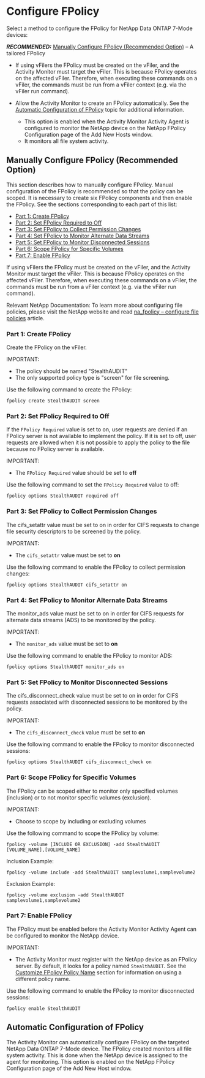 # Configure FPolicy

Select a method to configure the FPolicy for NetApp Data ONTAP 7-Mode devices:

**_RECOMMENDED:_**
[Manually Configure FPolicy (Recommended Option)](#manually-configure-fpolicy-recommended-option) –
A tailored FPolicy

- If using vFilers the FPolicy must be created on the vFiler, and the Activity Monitor must target
  the vFiler. This is because FPolicy operates on the affected vFiler. Therefore, when executing
  these commands on a vFiler, the commands must be run from a vFiler context (e.g. via the vFiler
  run command).
- Allow the Activity Monitor to create an FPolicy automatically. See the
  [Automatic Configuration of FPolicy](#automatic-configuration-of-fpolicy) topic for additional
  information.

    - This option is enabled when the Activity Monitor Activity Agent is configured to monitor the
      NetApp device on the NetApp FPolicy Configuration page of the Add New Hosts window.
    - It monitors all file system activity.

## Manually Configure FPolicy (Recommended Option)

This section describes how to manually configure FPolicy. Manual configuration of the FPolicy is
recommended so that the policy can be scoped. It is necessary to create six FPolicy components and
then enable the FPolicy. See the sections corresponding to each part of this list:

- [Part 1: Create FPolicy](#part-1-create-fpolicy)
- [Part 2: Set FPolicy Required to Off](#part-2-set-fpolicy-required-to-off)
- [Part 3: Set FPolicy to Collect Permission Changes](#part-3-set-fpolicy-to-collect-permission-changes)
- [Part 4: Set FPolicy to Monitor Alternate Data Streams](#part-4-set-fpolicy-to-monitor-alternate-data-streams)
- [Part 5: Set FPolicy to Monitor Disconnected Sessions](#part-5-set-fpolicy-to-monitor-disconnected-sessions)
- [Part 6: Scope FPolicy for Specific Volumes](#part-6-scope-fpolicy-for-specific-volumes)
- [Part 7: Enable FPolicy](#part-7-enable-fpolicy)

If using vFilers the FPolicy must be created on the vFiler, and the Activity Monitor must target the
vFiler. This is because FPolicy operates on the affected vFiler. Therefore, when executing these
commands on a vFiler, the commands must be run from a vFiler context (e.g. via the vFiler run
command).

Relevant NetApp Documentation: To learn more about configuring file policies, please visit the
NetApp website and read
[na_fpolicy – configure file policies](https://library.netapp.com/ecmdocs/ECMP1196890/html/man1/na_fpolicy.1.html)
article.

### Part 1: Create FPolicy

Create the FPolicy on the vFiler.

IMPORTANT:

- The policy should be named "StealthAUDIT"
- The only supported policy type is "screen" for file screening.

Use the following command to create the FPolicy:

```
fpolicy create StealthAUDIT screen
```

### Part 2: Set FPolicy Required to Off

If the `FPolicy Required` value is set to on, user requests are denied if an FPolicy server is not
available to implement the policy. If it is set to off, user requests are allowed when it is not
possible to apply the policy to the file because no FPolicy server is available.

IMPORTANT:

- The `FPolicy Required` value should be set to **off**

Use the following command to set the `FPolicy Required` value to off:

```
fpolicy options StealthAUDIT required off
```

### Part 3: Set FPolicy to Collect Permission Changes

The cifs_setattr value must be set to on in order for CIFS requests to change file security
descriptors to be screened by the policy.

IMPORTANT:

- The `cifs_setattr` value must be set to **on**

Use the following command to enable the FPolicy to collect permission changes:

```
fpolicy options StealthAUDIT cifs_setattr on
```

### Part 4: Set FPolicy to Monitor Alternate Data Streams

The monitor_ads value must be set to on in order for CIFS requests for alternate data streams (ADS)
to be monitored by the policy.

IMPORTANT:

- The `monitor_ads` value must be set to **on**

Use the following command to enable the FPolicy to monitor ADS:

```
fpolicy options StealthAUDIT monitor_ads on
```

### Part 5: Set FPolicy to Monitor Disconnected Sessions

The cifs_disconnect_check value must be set to on in order for CIFS requests associated with
disconnected sessions to be monitored by the policy.

IMPORTANT:

- The `cifs_disconnect_check` value must be set to **on**

Use the following command to enable the FPolicy to monitor disconnected sessions:

```
fpolicy options StealthAUDIT cifs_disconnect_check on
```

### Part 6: Scope FPolicy for Specific Volumes

The FPolicy can be scoped either to monitor only specified volumes (inclusion) or to not monitor
specific volumes (exclusion).

IMPORTANT:

- Choose to scope by including or excluding volumes

Use the following command to scope the FPolicy by volume:

```
fpolicy ‑volume [INCLUDE OR EXCLUSION] ‑add StealthAUDIT [VOLUME_NAME],[VOLUME_NAME]
```

Inclusion Example:

```
fpolicy ‑volume include ‑add StealthAUDIT samplevolume1,samplevolume2
```

Exclusion Example:

```
fpolicy ‑volume exclusion ‑add StealthAUDIT samplevolume1,samplevolume2
```

### Part 7: Enable FPolicy

The FPolicy must be enabled before the Activity Monitor Activity Agent can be configured to monitor
the NetApp device.

IMPORTANT:

- The Activity Monitor must register with the NetApp device as an FPolicy server. By default, it
  looks for a policy named `StealthAUDIT`. See the
  [Customize FPolicy Policy Name](/docs/accessanalyzer/12.0/config/netapp7mode/customizefpolicy.md) section for information on using a different
  policy name.

Use the following command to enable the FPolicy to monitor disconnected sessions:

```
fpolicy enable StealthAUDIT
```

## Automatic Configuration of FPolicy

The Activity Monitor can automatically configure FPolicy on the targeted NetApp Data ONTAP 7-Mode
device. The FPolicy created monitors all file system activity. This is done when the NetApp device
is assigned to the agent for monitoring. This option is enabled on the NetApp FPolicy Configuration
page of the Add New Host window.
